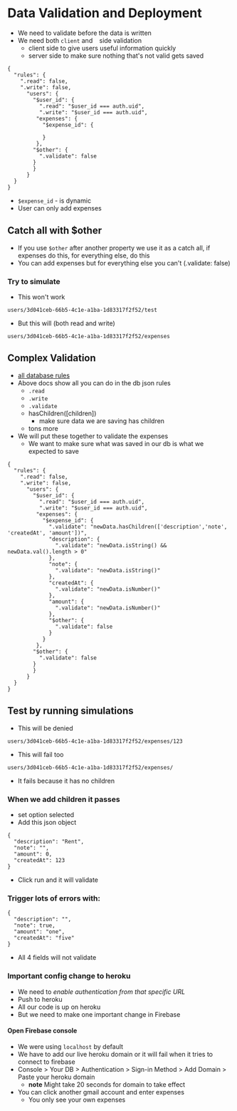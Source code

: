 # Data Validation and Deployment
* We need to validate before the data is written
* We need both `client` and ` ` side validation
    - client side to give users useful information quickly
    - server side to make sure nothing that's not valid gets saved

```
{
  "rules": {
    ".read": false,
    ".write": false,
      "users": {
        "$user_id": {
          ".read": "$user_id === auth.uid",
          ".write": "$user_id === auth.uid",
         "expenses": {
           "$expense_id": {
             
           }
         },
        "$other": {
          ".validate": false
        }
        }
      }
  }
}
```

* `$expense_id` - is dynamic
* User can only add expenses

## Catch all with $other
* If you use `$other` after another property we use it as a catch all, if expenses do this, for everything else, do this
* You can add expenses but for everything else you can't (.validate: false)

### Try to simulate
* This won't work

`users/3d041ceb-66b5-4c1e-a1ba-1d83317f2f52/test`

* But this will (both read and write)

`users/3d041ceb-66b5-4c1e-a1ba-1d83317f2f52/expenses`

## Complex Validation
* [all database rules](https://firebase.google.com/docs/reference/security/database/?authuser=0)
* Above docs show all you can do in the db json rules
    - `.read`
    - `.write`
    - `.validate`
    - hasChildren([children])
        + make sure data we are saving has children
    - tons more
* We will put these together to validate the expenses
    - We want to make sure what was saved in our db is what we expected to save

```
{
  "rules": {
    ".read": false,
    ".write": false,
      "users": {
        "$user_id": {
          ".read": "$user_id === auth.uid",
          ".write": "$user_id === auth.uid",
         "expenses": {
           "$expense_id": {
             ".validate": "newData.hasChildren(['description','note', 'createdAt', 'amount'])",
             "description": {
               ".validate": "newData.isString() && newData.val().length > 0"
             },
             "note": {
               ".validate": "newData.isString()"
             },
             "createdAt": {
               ".validate": "newData.isNumber()"
             },
             "amount": {
               ".validate": "newData.isNumber()"
             },
             "$other": {
               ".validate": false
             }
           }
         },
        "$other": {
          ".validate": false
        }
        }
      }
  }
}
```

## Test by running simulations
* This will be denied

`users/3d041ceb-66b5-4c1e-a1ba-1d83317f2f52/expenses/123`

* This will fail too

`users/3d041ceb-66b5-4c1e-a1ba-1d83317f2f52/expenses/`

* It fails because it has no children

### When we add children it passes
* set option selected
* Add this json object

```on
{
  "description": "Rent",
  "note": "",
  "amount": 0,
  "createdAt": 123
}
```

* Click run and it will validate

### Trigger lots of errors with:
```on
{
  "description": "",
  "note": true,
  "amount": "one",
  "createdAt": "five"
}
```

* All 4 fields will not validate

### Important config change to heroku
* We need to _enable authentication from that specific URL_
* Push to heroku
* All our code is up on heroku
* But we need to make one important change in Firebase

#### Open Firebase console
* We were using `localhost` by default
* We have to add our live heroku domain or it will fail when it tries to connect to firebase
* Console > Your DB > Authentication > Sign-in Method > Add Domain > Paste your heroku domain
    - **note** Might take 20 seconds for domain to take effect
* You can click another gmail account and enter expenses
    - You only see your own expenses
